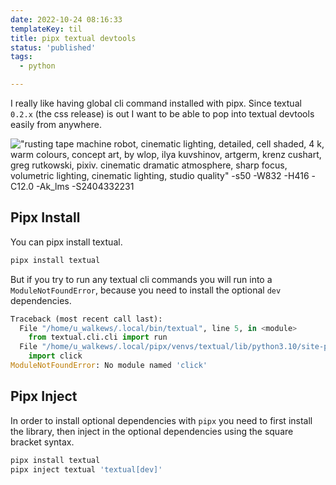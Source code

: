 ```yaml
---
date: 2022-10-24 08:16:33
templateKey: til
title: pipx textual devtools
status: 'published'
tags:
  - python

---
```


I really like having global cli command installed with pipx.  Since textual
`0.2.x` (the css release) is out I want to be able to pop into textual devtools
easily from anywhere.

!["rusting tape machine robot, cinematic lighting, detailed, cell shaded, 4 k, warm colours, concept art, by wlop, ilya kuvshinov, artgerm, krenz cushart, greg rutkowski, pixiv. cinematic dramatic atmosphere, sharp focus, volumetric lighting, cinematic lighting, studio quality" -s50 -W832 -H416 -C12.0 -Ak_lms -S2404332231](https://stable-diffusion.waylonwalker.com/000359.2404332231.webp)

## Pipx Install

You can pipx install textual.

``` bash
pipx install textual
```

But if you try to run any textual cli commands you will run into a
`ModuleNotFoundError`, because you need to install the optional `dev`
dependencies.

``` python
Traceback (most recent call last):
  File "/home/u_walkews/.local/bin/textual", line 5, in <module>
    from textual.cli.cli import run
  File "/home/u_walkews/.local/pipx/venvs/textual/lib/python3.10/site-packages/textual/cli/cli.py", line 4, in <module>
    import click
ModuleNotFoundError: No module named 'click'
```

## Pipx Inject

In order to install optional dependencies with `pipx` you need to first install
the library, then inject in the optional dependencies using the square bracket
syntax.

``` bash
pipx install textual
pipx inject textual 'textual[dev]'
```
